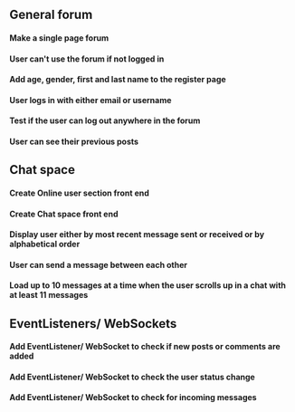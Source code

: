 ## General forum

#### Make a single page forum

#### User can't use the forum if not logged in

#### Add age, gender, first and last name to the register page

#### User logs in with either email or username

#### Test if the user can log out anywhere in the forum

#### User can see their previous posts

## Chat space

#### Create Online user section front end

#### Create Chat space front end

#### Display user either by most recent message sent or received or by alphabetical order

#### User can send a message between each other

#### Load up to 10 messages at a time when the user scrolls up in a chat with at least 11 messages

## EventListeners/ WebSockets

#### Add EventListener/ WebSocket to check if new posts or comments are added

#### Add EventListener/ WebSocket to check the user status change 

#### Add EventListener/ WebSocket to check for incoming messages

